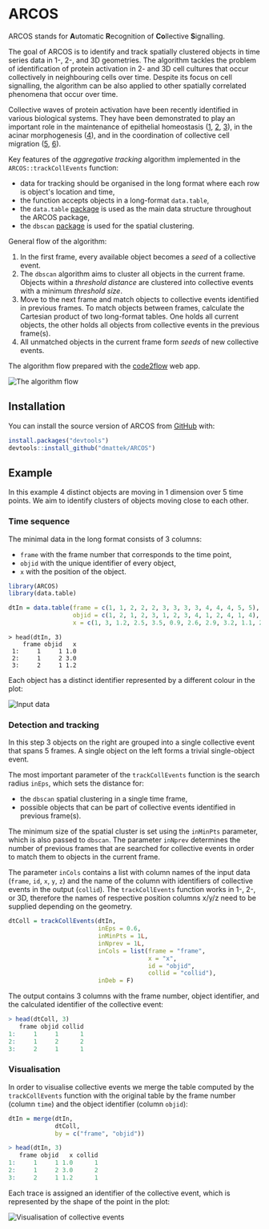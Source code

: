 
# ARCOS

<!-- badges: start -->
<!-- badges: end -->

ARCOS stands for **A**utomatic **R**ecognition of **Co**llective **S**ignalling. 

The goal of ARCOS is to identify and track spatially clustered objects in time series data in 1-, 2-, and 3D geometries. The algorithm tackles the problem of identification of protein activation in 2- and 3D cell cultures that occur collectively in neighbouring cells over time. Despite its focus on cell signalling, the algorithm can be also applied to other spatially correlated phenomena that occur over time.

Collective waves of protein activation have been recently identified in various biological systems. They have been demonstrated to play an important role in the maintenance of epithelial homeostasis ([1](https://doi.org/10.1101/2020.06.11.145573), [2](https://doi.org/10.1016/j.cub.2019.11.089), [3](https://doi.org/10.7554/eLife.60541)), in the acinar morphogenesis ([4](https://doi.org/10.1101/2020.11.20.387167)), and in the coordination of collective cell migration ([5](https://doi.org/10.1016/j.devcel.2017.10.016), [6](https://doi.org/10.1016/j.devcel.2020.05.011)).


Key features of the *aggregative tracking* algorithm implemented in the `ARCOS::trackCollEvents` function:

- data for tracking should be organised in the long format where each row is object's location and time,
- the function accepts objects in a long-format `data.table`,
- the `data.table` [package](https://cran.r-project.org/web/packages/data.table/) is used as the main data structure throughout the ARCOS package,
- the `dbscan` [package](https://cran.r-project.org/web/packages/dbscan/) is used for the spatial clustering.


General flow of the algorithm:

1. In the first frame, every available object becomes a *seed* of a collective event.
3. The `dbscan` algorithm aims to cluster all objects in the current frame. Objects within a *threshold distance* are clustered into collective events with a minimum *threshold size*.
4. Move to the next frame and match objects to collective events identified in previous frames. To match objects between frames, calculate the Cartesian product of two long-format tables. One holds all current objects, the other holds all objects from collective events in the previous frame(s). 
5. All unmatched objects in the current frame form *seeds* of new collective events.

The algorithm flow prepared with the [code2flow](https://app.code2flow.com/nboDrmgQxXvp) web app.

![The algorithm flow](README-images/code2flow_R9K3s8.png)

## Installation

You can install the source version of ARCOS from [GitHub](https://github.com/dmattek/ARCOS) with:

``` r
install.packages("devtools")
devtools::install_github("dmattek/ARCOS")
```

## Example

In this example 4 distinct objects are moving in 1 dimension over 5 time points. We aim to identify clusters of objects moving close to each other.

### Time sequence

The minimal data in the long format consists of 3 columns:

- `frame` with the frame number that corresponds to the time point,
- `objid` with the unique identifier of every object,
- `x` with the position of the object.


``` r
library(ARCOS)
library(data.table)

dtIn = data.table(frame = c(1, 1, 2, 2, 2, 3, 3, 3, 3, 4, 4, 4, 5, 5),
                  objid = c(1, 2, 1, 2, 3, 1, 2, 3, 4, 1, 2, 4, 1, 4),
                  x = c(1, 3, 1.2, 2.5, 3.5, 0.9, 2.6, 2.9, 3.2, 1.1, 2.8, 3.1, 1, 3))
```

```
> head(dtIn, 3)
    frame objid   x
 1:     1     1 1.0
 2:     1     2 3.0
 3:     2     1 1.2
```

Each object has a distinct identifier represented by a different colour in the plot:

![Input data](README-images/4obj-5tpts.png)

### Detection and tracking

In this step 3 objects on the right are grouped into a single collective event that spans 5 frames. A single object on the left forms a trivial single-object event. 

The most important parameter of the `trackCollEvents` function is the search radius `inEps`, which sets the distance for:

- the `dbscan` spatial clustering in a single time frame,
- possible objects that can be part of collective events identified in previous frame(s).

The minimum size of the spatial cluster is set using the `inMinPts` parameter, which is also passed to `dbscan`. The parameter `inNprev` determines the number of previous frames that are searched for collective events in order to match them to objects in the current frame.

The parameter `inCols` contains a list with column names of the input data (`frame`, `id`, `x`, `y`, `z`) and the name of the column with identifiers of collective events in the output (`collid`). The `trackCollEvents` function works in 1-, 2-, or 3D, therefore the names of respective position columns x/y/z need to be supplied depending on the geometry.

``` r
dtColl = trackCollEvents(dtIn,
                         inEps = 0.6,
                         inMinPts = 1L,
                         inNprev = 1L,
                         inCols = list(frame = "frame",
                                       x = "x",
                                       id = "objid",
                                       collid = "collid"),
                         inDeb = F)
```

The output contains 3 columns with the frame number, object identifier, and the calculated identifier of the collective event:

``` r
> head(dtColl, 3)
   frame objid collid
1:     1     1      1
2:     1     2      2
3:     2     1      1
```

### Visualisation

In order to visualise collective events we merge the table computed by the `trackCollEvents` function with the original table by the frame number (column `time`) and the object identifier (column `objid`):


``` r
dtIn = merge(dtIn, 
             dtColl, 
             by = c("frame", "objid"))
```

``` r
> head(dtIn, 3)
   frame objid   x collid
1:     1     1 1.0      1
2:     1     2 3.0      2
3:     2     1 1.2      1
```

Each trace is assigned an identifier of the collective event, which is represented by the shape of the point in the plot:

![Visualisation of collective events](README-images/4obj-5tpts-2coll.png)
